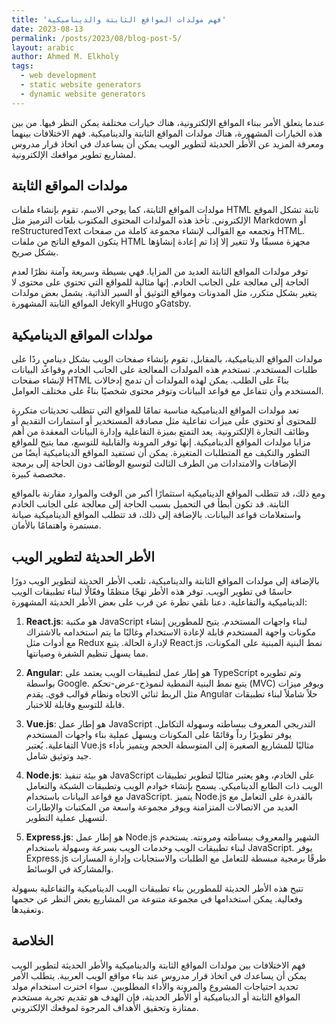 ```yaml
---
title: 'فهم مولدات المواقع الثابتة والديناميكية'
date: 2023-08-13
permalink: /posts/2023/08/blog-post-5/
layout: arabic
author: Ahmed M. Elkholy
tags:
  - web development
  - static website generators
  - dynamic website generators
---
```


عندما يتعلق الأمر ببناء المواقع الإلكترونية، هناك خيارات مختلفة يمكن النظر فيها. من بين هذه الخيارات المشهورة، هناك مولدات المواقع الثابتة والديناميكية. فهم الاختلافات بينهما ومعرفة المزيد عن الأطر الحديثة لتطوير الويب يمكن أن يساعدك في اتخاذ قرار مدروس لمشاريع تطوير مواقعك الإلكترونية.

## مولدات المواقع الثابتة

مولدات المواقع الثابتة، كما يوحي الاسم، تقوم بإنشاء ملفات HTML ثابتة تشكل الموقع الإلكتروني. تأخذ هذه المولدات المحتوى المكتوب بلغات الترميز مثل Markdown أو reStructuredText وتجمعه مع القوالب لإنشاء مجموعة كاملة من صفحات HTML. يتكون الموقع الناتج من ملفات HTML مجهزة مسبقًا ولا تتغير إلا إذا تم إعادة إنشاؤها بشكل صريح.

توفر مولدات المواقع الثابتة العديد من المزايا. فهي بسيطة وسريعة وآمنة نظرًا لعدم الحاجة إلى معالجة على الجانب الخادم. إنها مثالية للمواقع التي تحتوي على محتوى لا يتغير بشكل متكرر، مثل المدونات ومواقع التوثيق أو السير الذاتية. يشمل بعض مولدات المواقع الثابتة المشهورة Jekyll وHugo وGatsby.

## مولدات المواقع الديناميكية

مولدات المواقع الديناميكية، بالمقابل، تقوم بإنشاء صفحات الويب بشكل ديناميٍ ردًا على طلبات المستخدم. تستخدم هذه المولدات المعالجة على الجانب الخادم وقواعد البيانات لإنشاء صفحات HTML بناءً على الطلب. يمكن لهذه المولدات أن تدمج إدخالات المستخدم وأن تتفاعل مع قواعد البيانات وتوفر محتوى شخصيًا بناءً على مختلف العوامل.

تعد مولدات المواقع الديناميكية مناسبة تمامًا للمواقع التي تتطلب تحديثات متكررة للمحتوى أو تحتوي على ميزات تفاعلية مثل مصادقة المستخدير أو استمارات التقديم أو وظائف التجارة الإلكترونية. يعد التمتع بميزة التفاعلية وإدارة البيانات المعقدة من أهم مزايا مولدات المواقع الديناميكية. إنها توفر المرونة والقابلية للتوسع، مما يتيح للمواقع التطور والتكيف مع المتطلبات المتغيرة. يمكن أن تستفيد المواقع الديناميكية أيضًا من الإضافات والامتدادات من الطرف الثالث لتوسيع الوظائف دون الحاجة إلى برمجة مخصصة كبيرة.

ومع ذلك، قد تتطلب المواقع الديناميكية استثمارًا أكبر من الوقت والموارد مقارنة بالمواقع الثابتة. قد تكون أبطأ في التحميل بسبب الحاجة إلى معالجة على الجانب الخادم واستعلامات قواعد البيانات. بالإضافة إلى ذلك، قد تتطلب المواقع الديناميكية صيانة مستمرة واهتمامًا بالأمان.

## الأطر الحديثة لتطوير الويب

بالإضافة إلى مولدات المواقع الثابتة والديناميكية، تلعب الأطر الحديثة لتطوير الويب دورًا حاسمًا في تطوير الويب. توفر هذه الأطر نهجًا منظمًا وفعّالًا لبناء تطبيقات الويب الديناميكية والتفاعلية. دعنا نلقي نظرة عن قرب على بعض الأطر الحديثة المشهورة:

1. **React.js**: هو مكتبة JavaScript لبناء واجهات المستخدم. يتيح للمطورين إنشاء مكونات واجهة المستخدم قابلة لإعادة الاستخدام وغالبًا ما يتم استخدامه بالاشتراك مع أدوات مثل Redux لإدارة الحالة. يتبع React.js نمط البنية المبنية على المكونات، مما يسهل تنظيم الشفرة وصيانتها.

2. **Angular**: هو إطار عمل لتطبيقات الويب يعتمد على TypeScript وتم تطويره بواسطة Google. يتبع نمط البنية النمطية لنموذج-عرض-تحكم (MVC) ويوفر ميزات مثل الربط ثنائي الاتجاه ونظام قوالب قوي. يقدم Angular حلاً شاملاً لبناء تطبيقات قابلة للتوسع وقابلة للاختبار.

3. **Vue.js**: هو إطار عمل JavaScript التدريجي المعروف ببساطته وسهولة التكامل. يوفر تطويرًا رداً وقائمًا على المكونات ويسهل عملية بناء واجهات المستخدم التفاعلية. يُعتبر Vue.js مثاليًا للمشاريع الصغيرة إلى المتوسطة الحجم ويتميز بأداء جيد وتوثيق شامل.

4. **Node.js**: هو بيئة تنفيذ JavaScript على الخادم، وهو يعتبر مثاليًا لتطوير تطبيقات الويب ذات الطابع الديناميكي. يسمح بإنشاء خوادم الويب وتطبيقات الشبكة والتعامل مع قواعد البيانات باستخدام JavaScript. يتميز Node.js بالقدرة على التعامل مع العديد من الاتصالات المتزامنة ويوفر مجموعة واسعة من المكتبات والإطارات لتسهيل عملية التطوير.

5. **Express.js**: هو إطار عمل Node.js الشهير والمعروف ببساطته ومرونته. يستخدم لبناء تطبيقات الويب وخدمات الويب بسرعة وسهولة باستخدام JavaScript. يوفر Express.js طرقًا برمجية مبسطة للتعامل مع الطلبات والاستجابات وإدارة المسارات والمشاركة في الوسائط.

تتيح هذه الأطر الحديثة للمطورين بناء تطبيقات الويب الديناميكية والتفاعلية بسهولة وفعالية. يمكن استخدامها في مجموعة متنوعة من المشاريع بغض النظر عن حجمها وتعقيدها.

## الخلاصة

فهم الاختلافات بين مولدات المواقع الثابتة والديناميكية والأطر الحديثة لتطوير الويب يمكن أن يساعدك في اتخاذ قرار مدروس عند بناء مواقع الويب العربية. يتطلب الأمر تحديد احتياجات المشروع والمرونة والأداء المطلوبين. سواء اخترت استخدام مولد المواقع الثابتة أو الديناميكية أو الأطر الحديثة، فإن الهدف هو تقديم تجربة مستخدم ممتازة وتحقيق الأهداف المرجوة لموقعك الإلكتروني.